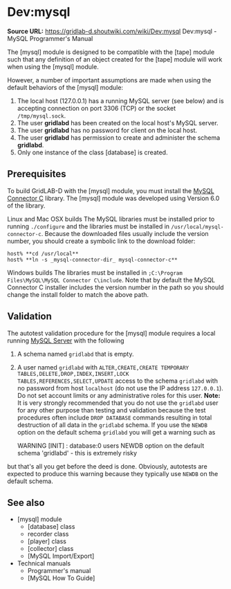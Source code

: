 # Dev:mysql

**Source URL:** https://gridlab-d.shoutwiki.com/wiki/Dev:mysql
Dev:mysql \- MySQL Programmer's Manual 

The [mysql] module is designed to be compatible with the [tape] module such that any definition of an object created for the [tape] module will work when using the [mysql] module. 

However, a number of important assumptions are made when using the default behaviors of the [mysql] module: 

  1. The local host (127.0.0.1) has a running MySQL server (see below) and is accepting connection on port 3306 (TCP) or the socket `/tmp/mysql.sock`.
  2. The user **gridlabd** has been created on the local host's MySQL server.
  3. The user **gridlabd** has no password for client on the local host.
  4. The user **gridlabd** has permission to create and administer the schema **gridlabd**.
  5. Only one instance of the class [database] is created.
## Prerequisites

To build GridLAB-D with the [mysql] module, you must install the [MySQL Connector C](http://www.mysql.com/downloads/connector/c/) library. The [mysql] module was developed using Version 6.0 of the library. 

Linux and Mac OSX builds
    The MySQL libraries must be installed prior to running `./configure` and the libraries must be installed in `/usr/local/mysql-connector-c`. Because the downloaded files usually include the version number, you should create a symbolic link to the download folder:
    
    
    host% **cd /usr/local**
    host% **ln -s _mysql-connector-dir_ mysql-connector-c**
    

Windows builds
    The libraries must be installed in `;C:\Program Files\MySQL\MySQL Connector C\include`. Note that by default the MySQL Connector C installer includes the version number in the path so you should change the install folder to match the above path.

## Validation

The autotest validation procedure for the [mysql] module requires a local running [MySQL Server](http://dev.mysql.com) with the following 

  1. A schema named `gridlabd` that is empty.
  2. A user named `gridlabd` with `ALTER,CREATE,CREATE TEMPORARY TABLES,DELETE,DROP,INDEX,INSERT,LOCK TABLES,REFERENCES,SELECT,UPDATE` access to the schema `gridlabd` with no password from host `localhost` (do not use the IP address `127.0.0.1`). Do not set account limits or any administrative roles for this user.
**Note:** It is very strongly recommended that you do not use the `gridlabd` user for any other purpose than testing and validation because the test procedures often include `DROP DATABASE` commands resulting in total destruction of all data in the `gridlabd` schema. If you use the `NEWDB` option on the default schema `gridlabd` you will get a warning such as 
    
    
       WARNING  [INIT] : database:0 users NEWDB option on the default schema 'gridlabd' - this is extremely risky
    

but that's all you get before the deed is done. Obviously, autotests are expected to produce this warning because they typically use `NEWDB` on the default schema. 

## See also

  * [mysql] module 
    * [database] class
    * recorder class
    * [player] class
    * [collector] class
    * [MySQL Import/Export]
  * Technical manuals 
    * Programmer's manual
    * [MySQL How To Guide]

